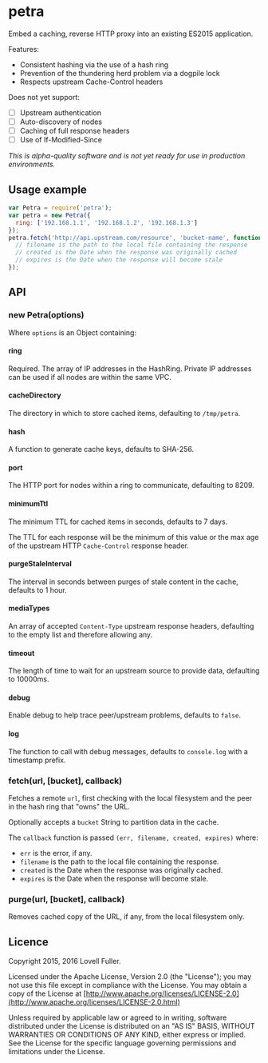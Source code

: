 # petra

Embed a caching, reverse HTTP proxy into an existing ES2015 application.

Features:

- Consistent hashing via the use of a hash ring
- Prevention of the thundering herd problem via a dogpile lock
- Respects upstream Cache-Control headers

Does not yet support:

- [ ] Upstream authentication
- [ ] Auto-discovery of nodes
- [ ] Caching of full response headers
- [ ] Use of If-Modified-Since

_This is alpha-quality software and is not yet ready for use in production environments._

## Usage example

```javascript
var Petra = require('petra');
var petra = new Petra({
  ring: ['192.168.1.1', '192.168.1.2', '192.168.1.3']
});
petra.fetch('http://api.upstream.com/resource', 'bucket-name', function(err, filename, created, expires) {
  // filename is the path to the local file containing the response
  // created is the Date when the response was originally cached
  // expires is the Date when the response will become stale
});
```

## API

### new Petra(options)

Where `options` is an Object containing:

#### ring

Required. The array of IP addresses in the HashRing. Private IP addresses can be used if all nodes are within the same VPC.

#### cacheDirectory

The directory in which to store cached items, defaulting to `/tmp/petra`.

#### hash

A function to generate cache keys, defaults to SHA-256.

#### port

The HTTP port for nodes within a ring to communicate, defaulting to 8209.

#### minimumTtl

The minimum TTL for cached items in seconds, defaults to 7 days.

The TTL for each response will be the minimum of this value or the max age of the upstream HTTP `Cache-Control` response header.

#### purgeStaleInterval

The interval in seconds between purges of stale content in the cache, defaults to 1 hour.

#### mediaTypes

An array of accepted `Content-Type` upstream response headers, defaulting to the empty list and therefore allowing any.

#### timeout

The length of time to wait for an upstream source to provide data, defaulting to 10000ms.

#### debug

Enable debug to help trace peer/upstream problems, defaults to `false`.

#### log

The function to call with debug messages, defaults to `console.log` with a timestamp prefix.

### fetch(url, [bucket], callback)

Fetches a remote `url`, first checking with the local filesystem and the peer in the hash ring that "owns" the URL.

Optionally accepts a `bucket` String to partition data in the cache.

The `callback` function is passed `(err, filename, created, expires)` where:

- `err` is the error, if any.
- `filename` is the path to the local file containing the response.
- `created` is the Date when the response was originally cached.
- `expires` is the Date when the response will become stale.

### purge(url, [bucket], callback)

Removes cached copy of the URL, if any, from the local filesystem only.

## Licence

Copyright 2015, 2016 Lovell Fuller.

Licensed under the Apache License, Version 2.0 (the "License");
you may not use this file except in compliance with the License.
You may obtain a copy of the License at
[http://www.apache.org/licenses/LICENSE-2.0](http://www.apache.org/licenses/LICENSE-2.0.html)

Unless required by applicable law or agreed to in writing, software
distributed under the License is distributed on an "AS IS" BASIS,
WITHOUT WARRANTIES OR CONDITIONS OF ANY KIND, either express or implied.
See the License for the specific language governing permissions and
limitations under the License.
